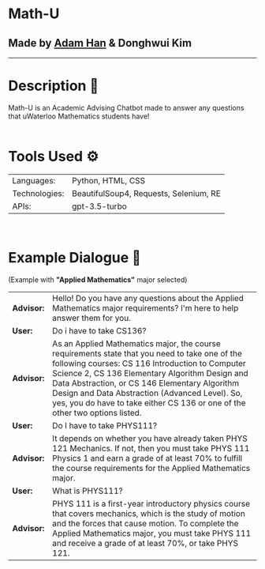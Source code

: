 # Math-U
## Made by <a href="https://github.com/adam-han">Adam Han</a> & Donghwui Kim
___

# Description :page_facing_up:
Math-U is an Academic Advising Chatbot made to answer any questions that uWaterloo Mathematics students have! 
<br><br>

# Tools Used :gear:
<table>
    <tr>
        <td> Languages: </td>
        <td> Python, HTML, CSS </td>
    </tr>
    <tr>
        <td> Technologies: </td>
        <td> BeautifulSoup4, Requests, Selenium, RE </td>
    </tr>
    <tr>
        <td> APIs: </td>
        <td> gpt-3.5-turbo </td>
    </tr>
</table>
<br>

# Example Dialogue :speech_balloon:
(Example with **"Applied Mathematics"** major selected) <br>

<table>
  <tr>
    <td><b>Advisor:</b></td>
    <td>Hello! Do you have any questions about the Applied Mathematics major requirements? I'm here to help answer them for you.</td>
  </tr>
  <tr>
    <td><b>User:</b></td>
    <td>Do i have to take CS136?</td>
  </tr>
  <tr>
    <td><b>Advisor:</b></td>
    <td>As an Applied Mathematics major, the course requirements state that you need to take one of the following courses: CS 116 Introduction to Computer Science 2, CS 136 Elementary Algorithm Design and Data Abstraction, or CS 146 Elementary Algorithm Design and Data Abstraction (Advanced Level). So, yes, you do have to take either CS 136 or one of the other two options listed.</td>
  </tr>
  <tr>
    <td><b>User:</b></td>
    <td>Do I have to take PHYS111?</td>
  </tr>
  <tr>
    <td><b>Advisor:</b></td>
    <td>It depends on whether you have already taken PHYS 121 Mechanics. If not, then you must take PHYS 111 Physics 1 and earn a grade of at least 70% to fulfill the course requirements for the Applied Mathematics major.</td>
  </tr>
  <tr>
    <td><b>User:</b></td>
    <td>What is PHYS111?</td>
  </tr>
  <tr>
    <td><b>Advisor:</b></td>
    <td>PHYS 111 is a first-year introductory physics course that covers mechanics, which is the study of motion and the forces that cause motion. To complete the Applied Mathematics major, you must take PHYS 111 and receive a grade of at least 70%, or take PHYS 121.</td>
  </tr>
</table>
